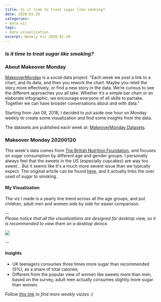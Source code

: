 ```yaml
---
title: Is it time to treat sugar like smoking?
date: 2020-01-20
categories:
- data viz
tags:
- data visualization
excerpt: Weekly Viz 2020-01-20
---
```


### *Is it time to treat sugar like smoking?*


### About Makeover Monday

[MakeoverMonday](http://www.makeovermonday.co.uk/) is a social data project:
"Each week we post a link to a chart, and its data, and then you rework the chart.
Maybe you retell the story more effectively, or find a new story in the data.
We’re curious to see the different approaches you all take. Whether it’s a simple bar chart or an elaborate infographic, we encourage everyone of all skills to partake.
Together we can have broader conversations about and with data."

Starting from Jan 08, 2018, I decided to put aside one hour on Monday weekly to create some visualization and find some insights from the data.

The datasets are published each week at: [MakeoverMonday Datasets](http://www.makeovermonday.co.uk/data/).

### Makeover Monday 20200120

This week's data comes from [The British Nutrition Foundation](https://www.nutrition.org.uk/nutritioninthenews/new-reports/ndnsyears7and8.html), and focuses on sugar consumption by different age and gender groups. I personally always feel that the sweets in the US (especially cupcakes) are way too sweet... But it seems like it's a much more severe issue than we typically expect. The original artcile can be found [here](https://www.bbc.com/news/health-48499195), and it actually links the over used of sugar to smoking.  

#### My Visualization

The viz I made is a yearly line trend across all the age groups, and put children, adult men and women side by side for easier comparison.  

--  
*Please notice that all the visualizations are designed for desktop view, so it is recommended to view them on a desktop device.*  

<div class='tableauPlaceholder' id='viz1579590752811' style='position: relative'>
<noscript><a href='#'>
  <img alt=' ' src='https:&#47;&#47;public.tableau.com&#47;static&#47;images&#47;Ma&#47;MakeOverMonday20200120IsItTimetoTreatSugarLikeSmoking&#47;UKSugarConsumption&#47;1_rss.png' style='border: none' />
</a></noscript>
<object class='tableauViz'  style='display:none;'>
  <param name='host_url' value='https%3A%2F%2Fpublic.tableau.com%2F' />
  <param name='embed_code_version' value='3' />
  <param name='site_root' value='' />
  <param name='name' value='MakeOverMonday20200120IsItTimetoTreatSugarLikeSmoking&#47;UKSugarConsumption' />
  <param name='tabs' value='no' />
  <param name='toolbar' value='yes' />
  <param name='static_image' value='https:&#47;&#47;public.tableau.com&#47;static&#47;images&#47;Ma&#47;MakeOverMonday20200120IsItTimetoTreatSugarLikeSmoking&#47;UKSugarConsumption&#47;1.png' />
  <param name='animate_transition' value='yes' />
  <param name='display_static_image' value='yes' />
  <param name='display_spinner' value='yes' />
  <param name='display_overlay' value='yes' />
  <param name='display_count' value='yes' />
</object></div>              
<script type='text/javascript'>        
  var divElement = document.getElementById('viz1579590752811');     
  var vizElement = divElement.getElementsByTagName('object')[0];     
  if ( divElement.offsetWidth > 800 ) { vizElement.style.width='1000px';vizElement.style.height='627px';} else if ( divElement.offsetWidth > 500 ) { vizElement.style.width='1000px';vizElement.style.height='627px';} else { vizElement.style.width='100%';vizElement.style.height='727px';}    
  var scriptElement = document.createElement('script');           
  scriptElement.src = 'https://public.tableau.com/javascripts/api/viz_v1.js';     
  vizElement.parentNode.insertBefore(scriptElement, vizElement);              
</script>
  
  
--  

#### Insights
* UK teenagers consumes three times more sugar than recommended (5%), as a share of total calories;  
* Different from the popular view of women like sweets more than men, based on the survey, adult men actually consumes slightly more sugar than women.  


*Follow [this link](https://yudong-94.github.io/personal-website/project/MakeOverMonday2020/) to find more weekly vizzes :)*